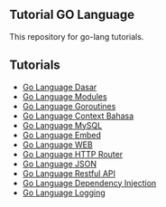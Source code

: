 ## Tutorial GO Language
This repository for go-lang tutorials.

## Tutorials
- [Go Language Dasar](https://github.com/gusrylmubarok/learn-go-lang-demo/tree/main/go-basic)
- [Go Language Modules]()
- [Go Language Goroutines]()
- [Go Language Context Bahasa]()
- [Go Language MySQL]()
- [Go Language Embed]()
- [Go Language WEB]()
- [Go Language HTTP Router]()
- [Go Language JSON]()
- [Go Language Restful API]()
- [Go Language Dependency Injection]()
- [Go Language Logging]()
